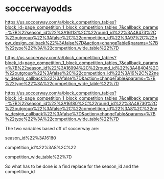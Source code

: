 # soccerwayodds

https://us.soccerway.com/a/block_competition_tables?block_id=page_competition_1_block_competition_tables_7&callback_params=%7B%22season_id%22%3A16113%2C%22round_id%22%3A48473%2C%22outgroup%22%3Afalse%2C%22competition_id%22%3A97%2C%22new_design_callback%22%3Afalse%7D&action=changeTable&params=%7B%22type%22%3A%22competition_wide_table%22%7D

https://us.soccerway.com/a/block_competition_tables?block_id=page_competition_1_block_competition_tables_7&callback_params=%7B%22season_id%22%3A16094%2C%22round_id%22%3A48404%2C%22outgroup%22%3Afalse%2C%22competition_id%22%3A19%2C%22new_design_callback%22%3Afalse%7D&action=changeTable&params=%7B%22type%22%3A%22competition_wide_table%22%7D

https://us.soccerway.com/a/block_competition_tables?block_id=page_competition_1_block_competition_tables_7&callback_params=%7B%22season_id%22%3A16180%2C%22round_id%22%3A48730%2C%22outgroup%22%3Afalse%2C%22competition_id%22%3A8%2C%22new_design_callback%22%3Afalse%7D&action=changeTable&params=%7B%22type%22%3A%22competition_wide_table%22%7D

The two variables based off of soccerway are:

season_id%22%3A16180

competition_id%22%3A8%2C%22

competition_wide_table%22%7D

So what has to be done is a find replace for the season_id and the competition_id
